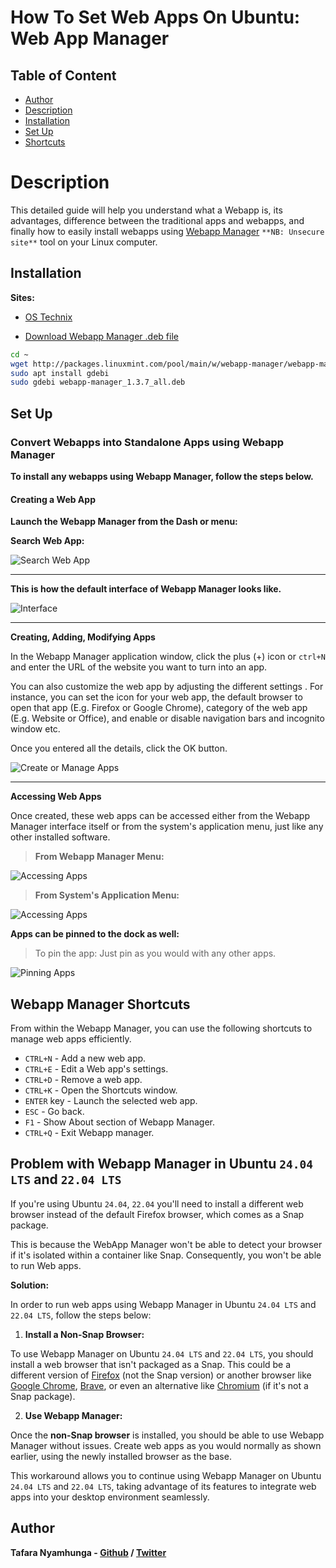 # How To Set Web Apps On Ubuntu: Web App Manager

## Table of Content
- [Author](#author)
- [Description](#description)
- [Installation](#installation)
- [Set Up](#set-up)
- [Shortcuts](#webapp-manager-shortcuts)

# Description

This detailed guide will help you understand what a Webapp is, its advantages, difference between the traditional apps and webapps, and finally how to easily install webapps using [Webapp Manager](http://packages.linuxmint.com/pool/main/w/webapp-manager/) `**NB: Unsecure site**` tool on your Linux computer.

## Installation

**Sites:**

- [OS Technix](https://ostechnix.com/linux-mint-webapp-manager/)

- [Download Webapp Manager .deb file](http://packages.linuxmint.com/search.php?release=any%C2%A7ion=any&keyword=webapp-manager)

```bash
cd ~
wget http://packages.linuxmint.com/pool/main/w/webapp-manager/webapp-manager_1.3.7_all.deb
sudo apt install gdebi
sudo gdebi webapp-manager_1.3.7_all.deb
```

## Set Up

### Convert Webapps into Standalone Apps using Webapp Manager

**To install any webapps using Webapp Manager, follow the steps below.**

#### Creating a Web App

**Launch the Webapp Manager from the Dash or menu:**

**Search Web App:**

![Search Web App](images/webapp.png)
___

**This is how the default interface of Webapp Manager looks like.**

![Interface](images/interface.png)
___

**Creating, Adding, Modifying Apps**

In the Webapp Manager application window, click the plus (+) icon or `ctrl+N` and enter the URL of the website you want to turn into an app.

You can also customize the web app by adjusting the different settings . For instance, you can set the icon for your web app, the default browser to open that app (E.g. Firefox or Google Chrome), category of the web app (E.g. Website or Office), and enable or disable navigation bars and incognito window etc.

Once you entered all the details, click the OK button.

![Create or Manage Apps](images/create.png)
___

**Accessing Web Apps**

Once created, these web apps can be accessed either from the Webapp Manager interface itself or from the system's application menu, just like any other installed software.

> **From Webapp Manager Menu:**

![Accessing Apps](images/apps.png)

> **From System's Application Menu:**

![Accessing Apps](images/search.png)

**Apps can be pinned to the dock as well:**

> To pin the app: Just pin as you would with any other apps.

![Pinning Apps](images/pinned_to_dock.png)

## Webapp Manager Shortcuts

From within the Webapp Manager, you can use the following shortcuts to manage web apps efficiently.

- `CTRL+N` - Add a new web app.
- `CTRL+E` - Edit a Web app's settings.
- `CTRL+D` - Remove a web app.
- `CTRL+K` - Open the Shortcuts window.
- `ENTER` key - Launch the selected web app.
- `ESC` - Go back.
- `F1` - Show About section of Webapp Manager.
- `CTRL+Q` - Exit Webapp manager.

## Problem with Webapp Manager in Ubuntu `24.04 LTS` and `22.04 LTS`

If you're using Ubuntu `24.04`, `22.04` you'll need to install a different web browser instead of the default Firefox browser, which comes as a Snap package.

This is because the WebApp Manager won't be able to detect your browser if it's isolated within a container like Snap. Consequently, you won't be able to run Web apps.

**Solution:**

In order to run web apps using Webapp Manager in Ubuntu `24.04 LTS` and `22.04 LTS`, follow the steps below:

1. **Install a Non-Snap Browser:**

To use Webapp Manager on Ubuntu `24.04 LTS` and `22.04 LTS`, you should install a web browser that isn't packaged as a Snap. This could be a different version of [Firefox](https://www.mozilla.org/en-US/firefox/) (not the Snap version) or another browser like [Google Chrome](https://www.google.com/chrome/), [Brave](https://brave.com/download/), or even an alternative like [Chromium](https://www.chromium.org/) (if it's not a Snap package).

2. **Use Webapp Manager:**

Once the **non-Snap browser** is installed, you should be able to use Webapp Manager without issues. Create web apps as you would normally as shown earlier, using the newly installed browser as the base.

This workaround allows you to continue using Webapp Manager on Ubuntu `24.04 LTS` and `22.04 LTS`, taking advantage of its features to integrate web apps into your desktop environment seamlessly.

## Author

**Tafara Nyamhunga  - [Github](https://github.com/tafara-n) / [Twitter](https://twitter.com/tafaranyamhunga)**
